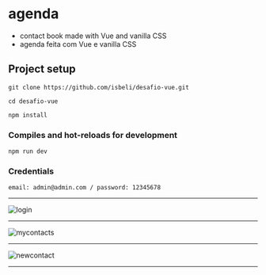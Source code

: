 # agenda
* contact book made with Vue and vanilla CSS
* agenda feita com Vue e vanilla CSS
## Project setup
```
git clone https://github.com/isbeli/desafio-vue.git
```
```
cd desafio-vue
```
```
npm install
```
### Compiles and hot-reloads for development
```
npm run dev
```
### Credentials
```
email: admin@admin.com / password: 12345678 
```
***
![login](https://user-images.githubusercontent.com/86272618/141363393-9fa351cc-c320-4686-9a33-da772191af97.png)
***
![mycontacts](https://user-images.githubusercontent.com/86272618/141363660-20dcbf70-0a34-40f7-acff-73adc47136c0.png)
***
![newcontact](https://user-images.githubusercontent.com/86272618/141363836-889ab5b0-ca47-4232-bc6a-529ee35d1519.png)
***

